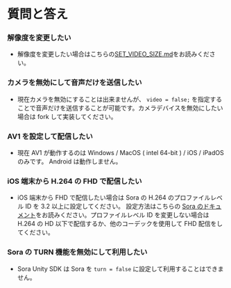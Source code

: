 # 質問と答え

### 解像度を変更したい

- 解像度を変更したい場合はこちらの[SET_VIDEO_SIZE.md](https://github.com/shiguredo/sora-unity-sdk/blob/develop/doc/SET_VIDEO_SIZE.md)をお読みください。

### カメラを無効にして音声だけを送信したい

- 現在カメラを無効にすることは出来ませんが、 `video = false;` を指定することで音声だけを送信することが可能です。カメラデバイスを無効にしたい場合は fork して実装してください。

### AV1 を設定して配信したい

- 現在 AV1 が動作するのは Windows / MacOS ( intel 64-bit ) / iOS / iPadOS のみです。 Android は動作しません。

### iOS 端末から H.264 の FHD で配信したい

- iOS 端末から FHD で配信したい場合は Sora の H.264 のプロファイルレベル ID を 3.2 以上に設定してください。 設定方法はこちらの [Sora のドキュメント](https://sora-doc.shiguredo.jp/sora_conf#default-h264-profile-level-id)をお読みください。プロファイルレベル ID を変更しない場合は H.264 の HD 以下で配信するか、他のコーデックを使用して FHD 配信をしてください。

### Sora の TURN 機能を無効にして利用したい

- Sora Unity SDK は Sora を `turn = false` に設定して利用することはできません。